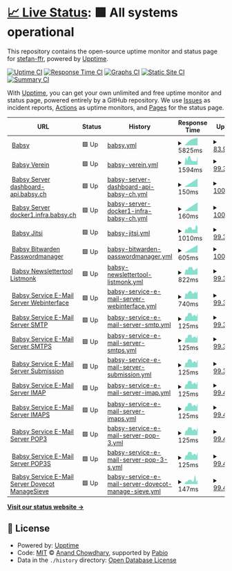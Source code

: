 # [📈 Live Status](https://uptime.babsy.ch): <!--live status--> **🟩 All systems operational**

This repository contains the open-source uptime monitor and status page for [stefan-ffr](https://uptime.babsy.ch), powered by [Upptime](https://github.com/upptime/upptime).

[![Uptime CI](https://github.com/stefan-ffr/uptime/workflows/Uptime%20CI/badge.svg)](https://github.com/stefan-ffr/uptime/actions?query=workflow%3A%22Uptime+CI%22)
[![Response Time CI](https://github.com/stefan-ffr/uptime/workflows/Response%20Time%20CI/badge.svg)](https://github.com/stefan-ffr/uptime/actions?query=workflow%3A%22Response+Time+CI%22)
[![Graphs CI](https://github.com/stefan-ffr/uptime/workflows/Graphs%20CI/badge.svg)](https://github.com/stefan-ffr/uptime/actions?query=workflow%3A%22Graphs+CI%22)
[![Static Site CI](https://github.com/stefan-ffr/uptime/workflows/Static%20Site%20CI/badge.svg)](https://github.com/stefan-ffr/uptime/actions?query=workflow%3A%22Static+Site+CI%22)
[![Summary CI](https://github.com/stefan-ffr/uptime/workflows/Summary%20CI/badge.svg)](https://github.com/stefan-ffr/uptime/actions?query=workflow%3A%22Summary+CI%22)

With [Upptime](https://upptime.js.org), you can get your own unlimited and free uptime monitor and status page, powered entirely by a GitHub repository. We use [Issues](https://github.com/stefan-ffr/uptime/issues) as incident reports, [Actions](https://github.com/stefan-ffr/uptime/actions) as uptime monitors, and [Pages](https://uptime.babsy.ch) for the status page.

<!--start: status pages-->
<!-- This summary is generated by Upptime (https://github.com/upptime/upptime) -->
<!-- Do not edit this manually, your changes will be overwritten -->
<!-- prettier-ignore -->
| URL | Status | History | Response Time | Uptime |
| --- | ------ | ------- | ------------- | ------ |
| <img alt="" src="https://babsy.ch/wp-content/uploads/2021/12/cropped-babsy-logo-1.png" height="13"> [Babsy](https://babsy.ch/) | 🟩 Up | [babsy.yml](https://github.com/BabsyIT/uptime/commits/HEAD/history/babsy.yml) | <details><summary><img alt="Response time graph" src="./graphs/babsy/response-time-week.png" height="20"> 5825ms</summary><br><a href="https://uptime.babsy.ch/history/babsy"><img alt="Response time 5750" src="https://img.shields.io/endpoint?url=https%3A%2F%2Fraw.githubusercontent.com%2FBabsyIT%2Fuptime%2FHEAD%2Fapi%2Fbabsy%2Fresponse-time.json"></a><br><a href="https://uptime.babsy.ch/history/babsy"><img alt="24-hour response time 5825" src="https://img.shields.io/endpoint?url=https%3A%2F%2Fraw.githubusercontent.com%2FBabsyIT%2Fuptime%2FHEAD%2Fapi%2Fbabsy%2Fresponse-time-day.json"></a><br><a href="https://uptime.babsy.ch/history/babsy"><img alt="7-day response time 5825" src="https://img.shields.io/endpoint?url=https%3A%2F%2Fraw.githubusercontent.com%2FBabsyIT%2Fuptime%2FHEAD%2Fapi%2Fbabsy%2Fresponse-time-week.json"></a><br><a href="https://uptime.babsy.ch/history/babsy"><img alt="30-day response time 5825" src="https://img.shields.io/endpoint?url=https%3A%2F%2Fraw.githubusercontent.com%2FBabsyIT%2Fuptime%2FHEAD%2Fapi%2Fbabsy%2Fresponse-time-month.json"></a><br><a href="https://uptime.babsy.ch/history/babsy"><img alt="1-year response time 5750" src="https://img.shields.io/endpoint?url=https%3A%2F%2Fraw.githubusercontent.com%2FBabsyIT%2Fuptime%2FHEAD%2Fapi%2Fbabsy%2Fresponse-time-year.json"></a></details> | <details><summary><a href="https://uptime.babsy.ch/history/babsy">83.91%</a></summary><a href="https://uptime.babsy.ch/history/babsy"><img alt="All-time uptime 0.00%" src="https://img.shields.io/endpoint?url=https%3A%2F%2Fraw.githubusercontent.com%2FBabsyIT%2Fuptime%2FHEAD%2Fapi%2Fbabsy%2Fuptime.json"></a><br><a href="https://uptime.babsy.ch/history/babsy"><img alt="24-hour uptime 83.91%" src="https://img.shields.io/endpoint?url=https%3A%2F%2Fraw.githubusercontent.com%2FBabsyIT%2Fuptime%2FHEAD%2Fapi%2Fbabsy%2Fuptime-day.json"></a><br><a href="https://uptime.babsy.ch/history/babsy"><img alt="7-day uptime 83.91%" src="https://img.shields.io/endpoint?url=https%3A%2F%2Fraw.githubusercontent.com%2FBabsyIT%2Fuptime%2FHEAD%2Fapi%2Fbabsy%2Fuptime-week.json"></a><br><a href="https://uptime.babsy.ch/history/babsy"><img alt="30-day uptime 83.91%" src="https://img.shields.io/endpoint?url=https%3A%2F%2Fraw.githubusercontent.com%2FBabsyIT%2Fuptime%2FHEAD%2Fapi%2Fbabsy%2Fuptime-month.json"></a><br><a href="https://uptime.babsy.ch/history/babsy"><img alt="1-year uptime 0.00%" src="https://img.shields.io/endpoint?url=https%3A%2F%2Fraw.githubusercontent.com%2FBabsyIT%2Fuptime%2FHEAD%2Fapi%2Fbabsy%2Fuptime-year.json"></a></details>
| <img alt="" src="https://icons.duckduckgo.com/ip3/verein.babsy.ch.ico" height="13"> [Babsy Verein](https://verein.babsy.ch) | 🟩 Up | [babsy-verein.yml](https://github.com/BabsyIT/uptime/commits/HEAD/history/babsy-verein.yml) | <details><summary><img alt="Response time graph" src="./graphs/babsy-verein/response-time-week.png" height="20"> 1594ms</summary><br><a href="https://uptime.babsy.ch/history/babsy-verein"><img alt="Response time 1407" src="https://img.shields.io/endpoint?url=https%3A%2F%2Fraw.githubusercontent.com%2FBabsyIT%2Fuptime%2FHEAD%2Fapi%2Fbabsy-verein%2Fresponse-time.json"></a><br><a href="https://uptime.babsy.ch/history/babsy-verein"><img alt="24-hour response time 1323" src="https://img.shields.io/endpoint?url=https%3A%2F%2Fraw.githubusercontent.com%2FBabsyIT%2Fuptime%2FHEAD%2Fapi%2Fbabsy-verein%2Fresponse-time-day.json"></a><br><a href="https://uptime.babsy.ch/history/babsy-verein"><img alt="7-day response time 1594" src="https://img.shields.io/endpoint?url=https%3A%2F%2Fraw.githubusercontent.com%2FBabsyIT%2Fuptime%2FHEAD%2Fapi%2Fbabsy-verein%2Fresponse-time-week.json"></a><br><a href="https://uptime.babsy.ch/history/babsy-verein"><img alt="30-day response time 1643" src="https://img.shields.io/endpoint?url=https%3A%2F%2Fraw.githubusercontent.com%2FBabsyIT%2Fuptime%2FHEAD%2Fapi%2Fbabsy-verein%2Fresponse-time-month.json"></a><br><a href="https://uptime.babsy.ch/history/babsy-verein"><img alt="1-year response time 1407" src="https://img.shields.io/endpoint?url=https%3A%2F%2Fraw.githubusercontent.com%2FBabsyIT%2Fuptime%2FHEAD%2Fapi%2Fbabsy-verein%2Fresponse-time-year.json"></a></details> | <details><summary><a href="https://uptime.babsy.ch/history/babsy-verein">99.34%</a></summary><a href="https://uptime.babsy.ch/history/babsy-verein"><img alt="All-time uptime 99.96%" src="https://img.shields.io/endpoint?url=https%3A%2F%2Fraw.githubusercontent.com%2FBabsyIT%2Fuptime%2FHEAD%2Fapi%2Fbabsy-verein%2Fuptime.json"></a><br><a href="https://uptime.babsy.ch/history/babsy-verein"><img alt="24-hour uptime 95.36%" src="https://img.shields.io/endpoint?url=https%3A%2F%2Fraw.githubusercontent.com%2FBabsyIT%2Fuptime%2FHEAD%2Fapi%2Fbabsy-verein%2Fuptime-day.json"></a><br><a href="https://uptime.babsy.ch/history/babsy-verein"><img alt="7-day uptime 99.34%" src="https://img.shields.io/endpoint?url=https%3A%2F%2Fraw.githubusercontent.com%2FBabsyIT%2Fuptime%2FHEAD%2Fapi%2Fbabsy-verein%2Fuptime-week.json"></a><br><a href="https://uptime.babsy.ch/history/babsy-verein"><img alt="30-day uptime 99.85%" src="https://img.shields.io/endpoint?url=https%3A%2F%2Fraw.githubusercontent.com%2FBabsyIT%2Fuptime%2FHEAD%2Fapi%2Fbabsy-verein%2Fuptime-month.json"></a><br><a href="https://uptime.babsy.ch/history/babsy-verein"><img alt="1-year uptime 99.96%" src="https://img.shields.io/endpoint?url=https%3A%2F%2Fraw.githubusercontent.com%2FBabsyIT%2Fuptime%2FHEAD%2Fapi%2Fbabsy-verein%2Fuptime-year.json"></a></details>
| <img alt="" src="https://icons.duckduckgo.com/ip3/null.ico" height="13"> [Babsy Server dashboard-api.babsy.ch](dashboard-api.babsy.ch) | 🟩 Up | [babsy-server-dashboard-api-babsy-ch.yml](https://github.com/BabsyIT/uptime/commits/HEAD/history/babsy-server-dashboard-api-babsy-ch.yml) | <details><summary><img alt="Response time graph" src="./graphs/babsy-server-dashboard-api-babsy-ch/response-time-week.png" height="20"> 150ms</summary><br><a href="https://uptime.babsy.ch/history/babsy-server-dashboard-api-babsy-ch"><img alt="Response time 150" src="https://img.shields.io/endpoint?url=https%3A%2F%2Fraw.githubusercontent.com%2FBabsyIT%2Fuptime%2FHEAD%2Fapi%2Fbabsy-server-dashboard-api-babsy-ch%2Fresponse-time.json"></a><br><a href="https://uptime.babsy.ch/history/babsy-server-dashboard-api-babsy-ch"><img alt="24-hour response time 150" src="https://img.shields.io/endpoint?url=https%3A%2F%2Fraw.githubusercontent.com%2FBabsyIT%2Fuptime%2FHEAD%2Fapi%2Fbabsy-server-dashboard-api-babsy-ch%2Fresponse-time-day.json"></a><br><a href="https://uptime.babsy.ch/history/babsy-server-dashboard-api-babsy-ch"><img alt="7-day response time 150" src="https://img.shields.io/endpoint?url=https%3A%2F%2Fraw.githubusercontent.com%2FBabsyIT%2Fuptime%2FHEAD%2Fapi%2Fbabsy-server-dashboard-api-babsy-ch%2Fresponse-time-week.json"></a><br><a href="https://uptime.babsy.ch/history/babsy-server-dashboard-api-babsy-ch"><img alt="30-day response time 150" src="https://img.shields.io/endpoint?url=https%3A%2F%2Fraw.githubusercontent.com%2FBabsyIT%2Fuptime%2FHEAD%2Fapi%2Fbabsy-server-dashboard-api-babsy-ch%2Fresponse-time-month.json"></a><br><a href="https://uptime.babsy.ch/history/babsy-server-dashboard-api-babsy-ch"><img alt="1-year response time 150" src="https://img.shields.io/endpoint?url=https%3A%2F%2Fraw.githubusercontent.com%2FBabsyIT%2Fuptime%2FHEAD%2Fapi%2Fbabsy-server-dashboard-api-babsy-ch%2Fresponse-time-year.json"></a></details> | <details><summary><a href="https://uptime.babsy.ch/history/babsy-server-dashboard-api-babsy-ch">100.00%</a></summary><a href="https://uptime.babsy.ch/history/babsy-server-dashboard-api-babsy-ch"><img alt="All-time uptime 100.00%" src="https://img.shields.io/endpoint?url=https%3A%2F%2Fraw.githubusercontent.com%2FBabsyIT%2Fuptime%2FHEAD%2Fapi%2Fbabsy-server-dashboard-api-babsy-ch%2Fuptime.json"></a><br><a href="https://uptime.babsy.ch/history/babsy-server-dashboard-api-babsy-ch"><img alt="24-hour uptime 100.00%" src="https://img.shields.io/endpoint?url=https%3A%2F%2Fraw.githubusercontent.com%2FBabsyIT%2Fuptime%2FHEAD%2Fapi%2Fbabsy-server-dashboard-api-babsy-ch%2Fuptime-day.json"></a><br><a href="https://uptime.babsy.ch/history/babsy-server-dashboard-api-babsy-ch"><img alt="7-day uptime 100.00%" src="https://img.shields.io/endpoint?url=https%3A%2F%2Fraw.githubusercontent.com%2FBabsyIT%2Fuptime%2FHEAD%2Fapi%2Fbabsy-server-dashboard-api-babsy-ch%2Fuptime-week.json"></a><br><a href="https://uptime.babsy.ch/history/babsy-server-dashboard-api-babsy-ch"><img alt="30-day uptime 100.00%" src="https://img.shields.io/endpoint?url=https%3A%2F%2Fraw.githubusercontent.com%2FBabsyIT%2Fuptime%2FHEAD%2Fapi%2Fbabsy-server-dashboard-api-babsy-ch%2Fuptime-month.json"></a><br><a href="https://uptime.babsy.ch/history/babsy-server-dashboard-api-babsy-ch"><img alt="1-year uptime 100.00%" src="https://img.shields.io/endpoint?url=https%3A%2F%2Fraw.githubusercontent.com%2FBabsyIT%2Fuptime%2FHEAD%2Fapi%2Fbabsy-server-dashboard-api-babsy-ch%2Fuptime-year.json"></a></details>
| <img alt="" src="https://icons.duckduckgo.com/ip3/null.ico" height="13"> [Babsy Server docker1.infra.babsy.ch](docker1.infra.babsy.ch) | 🟩 Up | [babsy-server-docker1-infra-babsy-ch.yml](https://github.com/BabsyIT/uptime/commits/HEAD/history/babsy-server-docker1-infra-babsy-ch.yml) | <details><summary><img alt="Response time graph" src="./graphs/babsy-server-docker1-infra-babsy-ch/response-time-week.png" height="20"> 160ms</summary><br><a href="https://uptime.babsy.ch/history/babsy-server-docker1-infra-babsy-ch"><img alt="Response time 160" src="https://img.shields.io/endpoint?url=https%3A%2F%2Fraw.githubusercontent.com%2FBabsyIT%2Fuptime%2FHEAD%2Fapi%2Fbabsy-server-docker1-infra-babsy-ch%2Fresponse-time.json"></a><br><a href="https://uptime.babsy.ch/history/babsy-server-docker1-infra-babsy-ch"><img alt="24-hour response time 160" src="https://img.shields.io/endpoint?url=https%3A%2F%2Fraw.githubusercontent.com%2FBabsyIT%2Fuptime%2FHEAD%2Fapi%2Fbabsy-server-docker1-infra-babsy-ch%2Fresponse-time-day.json"></a><br><a href="https://uptime.babsy.ch/history/babsy-server-docker1-infra-babsy-ch"><img alt="7-day response time 160" src="https://img.shields.io/endpoint?url=https%3A%2F%2Fraw.githubusercontent.com%2FBabsyIT%2Fuptime%2FHEAD%2Fapi%2Fbabsy-server-docker1-infra-babsy-ch%2Fresponse-time-week.json"></a><br><a href="https://uptime.babsy.ch/history/babsy-server-docker1-infra-babsy-ch"><img alt="30-day response time 160" src="https://img.shields.io/endpoint?url=https%3A%2F%2Fraw.githubusercontent.com%2FBabsyIT%2Fuptime%2FHEAD%2Fapi%2Fbabsy-server-docker1-infra-babsy-ch%2Fresponse-time-month.json"></a><br><a href="https://uptime.babsy.ch/history/babsy-server-docker1-infra-babsy-ch"><img alt="1-year response time 160" src="https://img.shields.io/endpoint?url=https%3A%2F%2Fraw.githubusercontent.com%2FBabsyIT%2Fuptime%2FHEAD%2Fapi%2Fbabsy-server-docker1-infra-babsy-ch%2Fresponse-time-year.json"></a></details> | <details><summary><a href="https://uptime.babsy.ch/history/babsy-server-docker1-infra-babsy-ch">100.00%</a></summary><a href="https://uptime.babsy.ch/history/babsy-server-docker1-infra-babsy-ch"><img alt="All-time uptime 100.00%" src="https://img.shields.io/endpoint?url=https%3A%2F%2Fraw.githubusercontent.com%2FBabsyIT%2Fuptime%2FHEAD%2Fapi%2Fbabsy-server-docker1-infra-babsy-ch%2Fuptime.json"></a><br><a href="https://uptime.babsy.ch/history/babsy-server-docker1-infra-babsy-ch"><img alt="24-hour uptime 100.00%" src="https://img.shields.io/endpoint?url=https%3A%2F%2Fraw.githubusercontent.com%2FBabsyIT%2Fuptime%2FHEAD%2Fapi%2Fbabsy-server-docker1-infra-babsy-ch%2Fuptime-day.json"></a><br><a href="https://uptime.babsy.ch/history/babsy-server-docker1-infra-babsy-ch"><img alt="7-day uptime 100.00%" src="https://img.shields.io/endpoint?url=https%3A%2F%2Fraw.githubusercontent.com%2FBabsyIT%2Fuptime%2FHEAD%2Fapi%2Fbabsy-server-docker1-infra-babsy-ch%2Fuptime-week.json"></a><br><a href="https://uptime.babsy.ch/history/babsy-server-docker1-infra-babsy-ch"><img alt="30-day uptime 100.00%" src="https://img.shields.io/endpoint?url=https%3A%2F%2Fraw.githubusercontent.com%2FBabsyIT%2Fuptime%2FHEAD%2Fapi%2Fbabsy-server-docker1-infra-babsy-ch%2Fuptime-month.json"></a><br><a href="https://uptime.babsy.ch/history/babsy-server-docker1-infra-babsy-ch"><img alt="1-year uptime 100.00%" src="https://img.shields.io/endpoint?url=https%3A%2F%2Fraw.githubusercontent.com%2FBabsyIT%2Fuptime%2FHEAD%2Fapi%2Fbabsy-server-docker1-infra-babsy-ch%2Fuptime-year.json"></a></details>
| <img alt="" src="https://icons.duckduckgo.com/ip3/jitsi.babsy.ch.ico" height="13"> [Babsy Jitsi](https://jitsi.babsy.ch) | 🟩 Up | [babsy-jitsi.yml](https://github.com/BabsyIT/uptime/commits/HEAD/history/babsy-jitsi.yml) | <details><summary><img alt="Response time graph" src="./graphs/babsy-jitsi/response-time-week.png" height="20"> 1010ms</summary><br><a href="https://uptime.babsy.ch/history/babsy-jitsi"><img alt="Response time 808" src="https://img.shields.io/endpoint?url=https%3A%2F%2Fraw.githubusercontent.com%2FBabsyIT%2Fuptime%2FHEAD%2Fapi%2Fbabsy-jitsi%2Fresponse-time.json"></a><br><a href="https://uptime.babsy.ch/history/babsy-jitsi"><img alt="24-hour response time 1078" src="https://img.shields.io/endpoint?url=https%3A%2F%2Fraw.githubusercontent.com%2FBabsyIT%2Fuptime%2FHEAD%2Fapi%2Fbabsy-jitsi%2Fresponse-time-day.json"></a><br><a href="https://uptime.babsy.ch/history/babsy-jitsi"><img alt="7-day response time 1010" src="https://img.shields.io/endpoint?url=https%3A%2F%2Fraw.githubusercontent.com%2FBabsyIT%2Fuptime%2FHEAD%2Fapi%2Fbabsy-jitsi%2Fresponse-time-week.json"></a><br><a href="https://uptime.babsy.ch/history/babsy-jitsi"><img alt="30-day response time 903" src="https://img.shields.io/endpoint?url=https%3A%2F%2Fraw.githubusercontent.com%2FBabsyIT%2Fuptime%2FHEAD%2Fapi%2Fbabsy-jitsi%2Fresponse-time-month.json"></a><br><a href="https://uptime.babsy.ch/history/babsy-jitsi"><img alt="1-year response time 808" src="https://img.shields.io/endpoint?url=https%3A%2F%2Fraw.githubusercontent.com%2FBabsyIT%2Fuptime%2FHEAD%2Fapi%2Fbabsy-jitsi%2Fresponse-time-year.json"></a></details> | <details><summary><a href="https://uptime.babsy.ch/history/babsy-jitsi">99.34%</a></summary><a href="https://uptime.babsy.ch/history/babsy-jitsi"><img alt="All-time uptime 99.98%" src="https://img.shields.io/endpoint?url=https%3A%2F%2Fraw.githubusercontent.com%2FBabsyIT%2Fuptime%2FHEAD%2Fapi%2Fbabsy-jitsi%2Fuptime.json"></a><br><a href="https://uptime.babsy.ch/history/babsy-jitsi"><img alt="24-hour uptime 95.39%" src="https://img.shields.io/endpoint?url=https%3A%2F%2Fraw.githubusercontent.com%2FBabsyIT%2Fuptime%2FHEAD%2Fapi%2Fbabsy-jitsi%2Fuptime-day.json"></a><br><a href="https://uptime.babsy.ch/history/babsy-jitsi"><img alt="7-day uptime 99.34%" src="https://img.shields.io/endpoint?url=https%3A%2F%2Fraw.githubusercontent.com%2FBabsyIT%2Fuptime%2FHEAD%2Fapi%2Fbabsy-jitsi%2Fuptime-week.json"></a><br><a href="https://uptime.babsy.ch/history/babsy-jitsi"><img alt="30-day uptime 99.85%" src="https://img.shields.io/endpoint?url=https%3A%2F%2Fraw.githubusercontent.com%2FBabsyIT%2Fuptime%2FHEAD%2Fapi%2Fbabsy-jitsi%2Fuptime-month.json"></a><br><a href="https://uptime.babsy.ch/history/babsy-jitsi"><img alt="1-year uptime 99.98%" src="https://img.shields.io/endpoint?url=https%3A%2F%2Fraw.githubusercontent.com%2FBabsyIT%2Fuptime%2FHEAD%2Fapi%2Fbabsy-jitsi%2Fuptime-year.json"></a></details>
| <img alt="" src="https://icons.duckduckgo.com/ip3/bitwarden.babsy.ch.ico" height="13"> [Babsy Bitwarden Passwordmanager](https://bitwarden.babsy.ch) | 🟩 Up | [babsy-bitwarden-passwordmanager.yml](https://github.com/BabsyIT/uptime/commits/HEAD/history/babsy-bitwarden-passwordmanager.yml) | <details><summary><img alt="Response time graph" src="./graphs/babsy-bitwarden-passwordmanager/response-time-week.png" height="20"> 605ms</summary><br><a href="https://uptime.babsy.ch/history/babsy-bitwarden-passwordmanager"><img alt="Response time 605" src="https://img.shields.io/endpoint?url=https%3A%2F%2Fraw.githubusercontent.com%2FBabsyIT%2Fuptime%2FHEAD%2Fapi%2Fbabsy-bitwarden-passwordmanager%2Fresponse-time.json"></a><br><a href="https://uptime.babsy.ch/history/babsy-bitwarden-passwordmanager"><img alt="24-hour response time 605" src="https://img.shields.io/endpoint?url=https%3A%2F%2Fraw.githubusercontent.com%2FBabsyIT%2Fuptime%2FHEAD%2Fapi%2Fbabsy-bitwarden-passwordmanager%2Fresponse-time-day.json"></a><br><a href="https://uptime.babsy.ch/history/babsy-bitwarden-passwordmanager"><img alt="7-day response time 605" src="https://img.shields.io/endpoint?url=https%3A%2F%2Fraw.githubusercontent.com%2FBabsyIT%2Fuptime%2FHEAD%2Fapi%2Fbabsy-bitwarden-passwordmanager%2Fresponse-time-week.json"></a><br><a href="https://uptime.babsy.ch/history/babsy-bitwarden-passwordmanager"><img alt="30-day response time 605" src="https://img.shields.io/endpoint?url=https%3A%2F%2Fraw.githubusercontent.com%2FBabsyIT%2Fuptime%2FHEAD%2Fapi%2Fbabsy-bitwarden-passwordmanager%2Fresponse-time-month.json"></a><br><a href="https://uptime.babsy.ch/history/babsy-bitwarden-passwordmanager"><img alt="1-year response time 605" src="https://img.shields.io/endpoint?url=https%3A%2F%2Fraw.githubusercontent.com%2FBabsyIT%2Fuptime%2FHEAD%2Fapi%2Fbabsy-bitwarden-passwordmanager%2Fresponse-time-year.json"></a></details> | <details><summary><a href="https://uptime.babsy.ch/history/babsy-bitwarden-passwordmanager">100.00%</a></summary><a href="https://uptime.babsy.ch/history/babsy-bitwarden-passwordmanager"><img alt="All-time uptime 100.00%" src="https://img.shields.io/endpoint?url=https%3A%2F%2Fraw.githubusercontent.com%2FBabsyIT%2Fuptime%2FHEAD%2Fapi%2Fbabsy-bitwarden-passwordmanager%2Fuptime.json"></a><br><a href="https://uptime.babsy.ch/history/babsy-bitwarden-passwordmanager"><img alt="24-hour uptime 100.00%" src="https://img.shields.io/endpoint?url=https%3A%2F%2Fraw.githubusercontent.com%2FBabsyIT%2Fuptime%2FHEAD%2Fapi%2Fbabsy-bitwarden-passwordmanager%2Fuptime-day.json"></a><br><a href="https://uptime.babsy.ch/history/babsy-bitwarden-passwordmanager"><img alt="7-day uptime 100.00%" src="https://img.shields.io/endpoint?url=https%3A%2F%2Fraw.githubusercontent.com%2FBabsyIT%2Fuptime%2FHEAD%2Fapi%2Fbabsy-bitwarden-passwordmanager%2Fuptime-week.json"></a><br><a href="https://uptime.babsy.ch/history/babsy-bitwarden-passwordmanager"><img alt="30-day uptime 100.00%" src="https://img.shields.io/endpoint?url=https%3A%2F%2Fraw.githubusercontent.com%2FBabsyIT%2Fuptime%2FHEAD%2Fapi%2Fbabsy-bitwarden-passwordmanager%2Fuptime-month.json"></a><br><a href="https://uptime.babsy.ch/history/babsy-bitwarden-passwordmanager"><img alt="1-year uptime 100.00%" src="https://img.shields.io/endpoint?url=https%3A%2F%2Fraw.githubusercontent.com%2FBabsyIT%2Fuptime%2FHEAD%2Fapi%2Fbabsy-bitwarden-passwordmanager%2Fuptime-year.json"></a></details>
| <img alt="" src="https://icons.duckduckgo.com/ip3/newsletter.babsy.ch.ico" height="13"> [Babsy Newslettertool Listmonk](http://newsletter.babsy.ch) | 🟩 Up | [babsy-newslettertool-listmonk.yml](https://github.com/BabsyIT/uptime/commits/HEAD/history/babsy-newslettertool-listmonk.yml) | <details><summary><img alt="Response time graph" src="./graphs/babsy-newslettertool-listmonk/response-time-week.png" height="20"> 822ms</summary><br><a href="https://uptime.babsy.ch/history/babsy-newslettertool-listmonk"><img alt="Response time 672" src="https://img.shields.io/endpoint?url=https%3A%2F%2Fraw.githubusercontent.com%2FBabsyIT%2Fuptime%2FHEAD%2Fapi%2Fbabsy-newslettertool-listmonk%2Fresponse-time.json"></a><br><a href="https://uptime.babsy.ch/history/babsy-newslettertool-listmonk"><img alt="24-hour response time 785" src="https://img.shields.io/endpoint?url=https%3A%2F%2Fraw.githubusercontent.com%2FBabsyIT%2Fuptime%2FHEAD%2Fapi%2Fbabsy-newslettertool-listmonk%2Fresponse-time-day.json"></a><br><a href="https://uptime.babsy.ch/history/babsy-newslettertool-listmonk"><img alt="7-day response time 822" src="https://img.shields.io/endpoint?url=https%3A%2F%2Fraw.githubusercontent.com%2FBabsyIT%2Fuptime%2FHEAD%2Fapi%2Fbabsy-newslettertool-listmonk%2Fresponse-time-week.json"></a><br><a href="https://uptime.babsy.ch/history/babsy-newslettertool-listmonk"><img alt="30-day response time 803" src="https://img.shields.io/endpoint?url=https%3A%2F%2Fraw.githubusercontent.com%2FBabsyIT%2Fuptime%2FHEAD%2Fapi%2Fbabsy-newslettertool-listmonk%2Fresponse-time-month.json"></a><br><a href="https://uptime.babsy.ch/history/babsy-newslettertool-listmonk"><img alt="1-year response time 672" src="https://img.shields.io/endpoint?url=https%3A%2F%2Fraw.githubusercontent.com%2FBabsyIT%2Fuptime%2FHEAD%2Fapi%2Fbabsy-newslettertool-listmonk%2Fresponse-time-year.json"></a></details> | <details><summary><a href="https://uptime.babsy.ch/history/babsy-newslettertool-listmonk">99.35%</a></summary><a href="https://uptime.babsy.ch/history/babsy-newslettertool-listmonk"><img alt="All-time uptime 52.67%" src="https://img.shields.io/endpoint?url=https%3A%2F%2Fraw.githubusercontent.com%2FBabsyIT%2Fuptime%2FHEAD%2Fapi%2Fbabsy-newslettertool-listmonk%2Fuptime.json"></a><br><a href="https://uptime.babsy.ch/history/babsy-newslettertool-listmonk"><img alt="24-hour uptime 95.43%" src="https://img.shields.io/endpoint?url=https%3A%2F%2Fraw.githubusercontent.com%2FBabsyIT%2Fuptime%2FHEAD%2Fapi%2Fbabsy-newslettertool-listmonk%2Fuptime-day.json"></a><br><a href="https://uptime.babsy.ch/history/babsy-newslettertool-listmonk"><img alt="7-day uptime 99.35%" src="https://img.shields.io/endpoint?url=https%3A%2F%2Fraw.githubusercontent.com%2FBabsyIT%2Fuptime%2FHEAD%2Fapi%2Fbabsy-newslettertool-listmonk%2Fuptime-week.json"></a><br><a href="https://uptime.babsy.ch/history/babsy-newslettertool-listmonk"><img alt="30-day uptime 99.85%" src="https://img.shields.io/endpoint?url=https%3A%2F%2Fraw.githubusercontent.com%2FBabsyIT%2Fuptime%2FHEAD%2Fapi%2Fbabsy-newslettertool-listmonk%2Fuptime-month.json"></a><br><a href="https://uptime.babsy.ch/history/babsy-newslettertool-listmonk"><img alt="1-year uptime 52.67%" src="https://img.shields.io/endpoint?url=https%3A%2F%2Fraw.githubusercontent.com%2FBabsyIT%2Fuptime%2FHEAD%2Fapi%2Fbabsy-newslettertool-listmonk%2Fuptime-year.json"></a></details>
| <img alt="" src="https://icons.duckduckgo.com/ip3/mail.service.babsy.ch.ico" height="13"> [Babsy Service E-Mail Server Webinterface](https://mail.service.babsy.ch) | 🟩 Up | [babsy-service-e-mail-server-webinterface.yml](https://github.com/BabsyIT/uptime/commits/HEAD/history/babsy-service-e-mail-server-webinterface.yml) | <details><summary><img alt="Response time graph" src="./graphs/babsy-service-e-mail-server-webinterface/response-time-week.png" height="20"> 740ms</summary><br><a href="https://uptime.babsy.ch/history/babsy-service-e-mail-server-webinterface"><img alt="Response time 677" src="https://img.shields.io/endpoint?url=https%3A%2F%2Fraw.githubusercontent.com%2FBabsyIT%2Fuptime%2FHEAD%2Fapi%2Fbabsy-service-e-mail-server-webinterface%2Fresponse-time.json"></a><br><a href="https://uptime.babsy.ch/history/babsy-service-e-mail-server-webinterface"><img alt="24-hour response time 750" src="https://img.shields.io/endpoint?url=https%3A%2F%2Fraw.githubusercontent.com%2FBabsyIT%2Fuptime%2FHEAD%2Fapi%2Fbabsy-service-e-mail-server-webinterface%2Fresponse-time-day.json"></a><br><a href="https://uptime.babsy.ch/history/babsy-service-e-mail-server-webinterface"><img alt="7-day response time 740" src="https://img.shields.io/endpoint?url=https%3A%2F%2Fraw.githubusercontent.com%2FBabsyIT%2Fuptime%2FHEAD%2Fapi%2Fbabsy-service-e-mail-server-webinterface%2Fresponse-time-week.json"></a><br><a href="https://uptime.babsy.ch/history/babsy-service-e-mail-server-webinterface"><img alt="30-day response time 724" src="https://img.shields.io/endpoint?url=https%3A%2F%2Fraw.githubusercontent.com%2FBabsyIT%2Fuptime%2FHEAD%2Fapi%2Fbabsy-service-e-mail-server-webinterface%2Fresponse-time-month.json"></a><br><a href="https://uptime.babsy.ch/history/babsy-service-e-mail-server-webinterface"><img alt="1-year response time 677" src="https://img.shields.io/endpoint?url=https%3A%2F%2Fraw.githubusercontent.com%2FBabsyIT%2Fuptime%2FHEAD%2Fapi%2Fbabsy-service-e-mail-server-webinterface%2Fresponse-time-year.json"></a></details> | <details><summary><a href="https://uptime.babsy.ch/history/babsy-service-e-mail-server-webinterface">99.35%</a></summary><a href="https://uptime.babsy.ch/history/babsy-service-e-mail-server-webinterface"><img alt="All-time uptime 99.98%" src="https://img.shields.io/endpoint?url=https%3A%2F%2Fraw.githubusercontent.com%2FBabsyIT%2Fuptime%2FHEAD%2Fapi%2Fbabsy-service-e-mail-server-webinterface%2Fuptime.json"></a><br><a href="https://uptime.babsy.ch/history/babsy-service-e-mail-server-webinterface"><img alt="24-hour uptime 95.45%" src="https://img.shields.io/endpoint?url=https%3A%2F%2Fraw.githubusercontent.com%2FBabsyIT%2Fuptime%2FHEAD%2Fapi%2Fbabsy-service-e-mail-server-webinterface%2Fuptime-day.json"></a><br><a href="https://uptime.babsy.ch/history/babsy-service-e-mail-server-webinterface"><img alt="7-day uptime 99.35%" src="https://img.shields.io/endpoint?url=https%3A%2F%2Fraw.githubusercontent.com%2FBabsyIT%2Fuptime%2FHEAD%2Fapi%2Fbabsy-service-e-mail-server-webinterface%2Fuptime-week.json"></a><br><a href="https://uptime.babsy.ch/history/babsy-service-e-mail-server-webinterface"><img alt="30-day uptime 99.85%" src="https://img.shields.io/endpoint?url=https%3A%2F%2Fraw.githubusercontent.com%2FBabsyIT%2Fuptime%2FHEAD%2Fapi%2Fbabsy-service-e-mail-server-webinterface%2Fuptime-month.json"></a><br><a href="https://uptime.babsy.ch/history/babsy-service-e-mail-server-webinterface"><img alt="1-year uptime 99.98%" src="https://img.shields.io/endpoint?url=https%3A%2F%2Fraw.githubusercontent.com%2FBabsyIT%2Fuptime%2FHEAD%2Fapi%2Fbabsy-service-e-mail-server-webinterface%2Fuptime-year.json"></a></details>
| <img alt="" src="https://icons.duckduckgo.com/ip3/null.ico" height="13"> [Babsy Service E-Mail Server SMTP](mail.service.babsy.ch) | 🟩 Up | [babsy-service-e-mail-server-smtp.yml](https://github.com/BabsyIT/uptime/commits/HEAD/history/babsy-service-e-mail-server-smtp.yml) | <details><summary><img alt="Response time graph" src="./graphs/babsy-service-e-mail-server-smtp/response-time-week.png" height="20"> 125ms</summary><br><a href="https://uptime.babsy.ch/history/babsy-service-e-mail-server-smtp"><img alt="Response time 124" src="https://img.shields.io/endpoint?url=https%3A%2F%2Fraw.githubusercontent.com%2FBabsyIT%2Fuptime%2FHEAD%2Fapi%2Fbabsy-service-e-mail-server-smtp%2Fresponse-time.json"></a><br><a href="https://uptime.babsy.ch/history/babsy-service-e-mail-server-smtp"><img alt="24-hour response time 121" src="https://img.shields.io/endpoint?url=https%3A%2F%2Fraw.githubusercontent.com%2FBabsyIT%2Fuptime%2FHEAD%2Fapi%2Fbabsy-service-e-mail-server-smtp%2Fresponse-time-day.json"></a><br><a href="https://uptime.babsy.ch/history/babsy-service-e-mail-server-smtp"><img alt="7-day response time 125" src="https://img.shields.io/endpoint?url=https%3A%2F%2Fraw.githubusercontent.com%2FBabsyIT%2Fuptime%2FHEAD%2Fapi%2Fbabsy-service-e-mail-server-smtp%2Fresponse-time-week.json"></a><br><a href="https://uptime.babsy.ch/history/babsy-service-e-mail-server-smtp"><img alt="30-day response time 118" src="https://img.shields.io/endpoint?url=https%3A%2F%2Fraw.githubusercontent.com%2FBabsyIT%2Fuptime%2FHEAD%2Fapi%2Fbabsy-service-e-mail-server-smtp%2Fresponse-time-month.json"></a><br><a href="https://uptime.babsy.ch/history/babsy-service-e-mail-server-smtp"><img alt="1-year response time 124" src="https://img.shields.io/endpoint?url=https%3A%2F%2Fraw.githubusercontent.com%2FBabsyIT%2Fuptime%2FHEAD%2Fapi%2Fbabsy-service-e-mail-server-smtp%2Fresponse-time-year.json"></a></details> | <details><summary><a href="https://uptime.babsy.ch/history/babsy-service-e-mail-server-smtp">99.36%</a></summary><a href="https://uptime.babsy.ch/history/babsy-service-e-mail-server-smtp"><img alt="All-time uptime 99.98%" src="https://img.shields.io/endpoint?url=https%3A%2F%2Fraw.githubusercontent.com%2FBabsyIT%2Fuptime%2FHEAD%2Fapi%2Fbabsy-service-e-mail-server-smtp%2Fuptime.json"></a><br><a href="https://uptime.babsy.ch/history/babsy-service-e-mail-server-smtp"><img alt="24-hour uptime 95.54%" src="https://img.shields.io/endpoint?url=https%3A%2F%2Fraw.githubusercontent.com%2FBabsyIT%2Fuptime%2FHEAD%2Fapi%2Fbabsy-service-e-mail-server-smtp%2Fuptime-day.json"></a><br><a href="https://uptime.babsy.ch/history/babsy-service-e-mail-server-smtp"><img alt="7-day uptime 99.36%" src="https://img.shields.io/endpoint?url=https%3A%2F%2Fraw.githubusercontent.com%2FBabsyIT%2Fuptime%2FHEAD%2Fapi%2Fbabsy-service-e-mail-server-smtp%2Fuptime-week.json"></a><br><a href="https://uptime.babsy.ch/history/babsy-service-e-mail-server-smtp"><img alt="30-day uptime 99.85%" src="https://img.shields.io/endpoint?url=https%3A%2F%2Fraw.githubusercontent.com%2FBabsyIT%2Fuptime%2FHEAD%2Fapi%2Fbabsy-service-e-mail-server-smtp%2Fuptime-month.json"></a><br><a href="https://uptime.babsy.ch/history/babsy-service-e-mail-server-smtp"><img alt="1-year uptime 99.98%" src="https://img.shields.io/endpoint?url=https%3A%2F%2Fraw.githubusercontent.com%2FBabsyIT%2Fuptime%2FHEAD%2Fapi%2Fbabsy-service-e-mail-server-smtp%2Fuptime-year.json"></a></details>
| <img alt="" src="https://icons.duckduckgo.com/ip3/null.ico" height="13"> [Babsy Service E-Mail Server SMTPS](mail.service.babsy.ch) | 🟩 Up | [babsy-service-e-mail-server-smtps.yml](https://github.com/BabsyIT/uptime/commits/HEAD/history/babsy-service-e-mail-server-smtps.yml) | <details><summary><img alt="Response time graph" src="./graphs/babsy-service-e-mail-server-smtps/response-time-week.png" height="20"> 125ms</summary><br><a href="https://uptime.babsy.ch/history/babsy-service-e-mail-server-smtps"><img alt="Response time 121" src="https://img.shields.io/endpoint?url=https%3A%2F%2Fraw.githubusercontent.com%2FBabsyIT%2Fuptime%2FHEAD%2Fapi%2Fbabsy-service-e-mail-server-smtps%2Fresponse-time.json"></a><br><a href="https://uptime.babsy.ch/history/babsy-service-e-mail-server-smtps"><img alt="24-hour response time 121" src="https://img.shields.io/endpoint?url=https%3A%2F%2Fraw.githubusercontent.com%2FBabsyIT%2Fuptime%2FHEAD%2Fapi%2Fbabsy-service-e-mail-server-smtps%2Fresponse-time-day.json"></a><br><a href="https://uptime.babsy.ch/history/babsy-service-e-mail-server-smtps"><img alt="7-day response time 125" src="https://img.shields.io/endpoint?url=https%3A%2F%2Fraw.githubusercontent.com%2FBabsyIT%2Fuptime%2FHEAD%2Fapi%2Fbabsy-service-e-mail-server-smtps%2Fresponse-time-week.json"></a><br><a href="https://uptime.babsy.ch/history/babsy-service-e-mail-server-smtps"><img alt="30-day response time 118" src="https://img.shields.io/endpoint?url=https%3A%2F%2Fraw.githubusercontent.com%2FBabsyIT%2Fuptime%2FHEAD%2Fapi%2Fbabsy-service-e-mail-server-smtps%2Fresponse-time-month.json"></a><br><a href="https://uptime.babsy.ch/history/babsy-service-e-mail-server-smtps"><img alt="1-year response time 121" src="https://img.shields.io/endpoint?url=https%3A%2F%2Fraw.githubusercontent.com%2FBabsyIT%2Fuptime%2FHEAD%2Fapi%2Fbabsy-service-e-mail-server-smtps%2Fresponse-time-year.json"></a></details> | <details><summary><a href="https://uptime.babsy.ch/history/babsy-service-e-mail-server-smtps">99.38%</a></summary><a href="https://uptime.babsy.ch/history/babsy-service-e-mail-server-smtps"><img alt="All-time uptime 99.98%" src="https://img.shields.io/endpoint?url=https%3A%2F%2Fraw.githubusercontent.com%2FBabsyIT%2Fuptime%2FHEAD%2Fapi%2Fbabsy-service-e-mail-server-smtps%2Fuptime.json"></a><br><a href="https://uptime.babsy.ch/history/babsy-service-e-mail-server-smtps"><img alt="24-hour uptime 95.63%" src="https://img.shields.io/endpoint?url=https%3A%2F%2Fraw.githubusercontent.com%2FBabsyIT%2Fuptime%2FHEAD%2Fapi%2Fbabsy-service-e-mail-server-smtps%2Fuptime-day.json"></a><br><a href="https://uptime.babsy.ch/history/babsy-service-e-mail-server-smtps"><img alt="7-day uptime 99.38%" src="https://img.shields.io/endpoint?url=https%3A%2F%2Fraw.githubusercontent.com%2FBabsyIT%2Fuptime%2FHEAD%2Fapi%2Fbabsy-service-e-mail-server-smtps%2Fuptime-week.json"></a><br><a href="https://uptime.babsy.ch/history/babsy-service-e-mail-server-smtps"><img alt="30-day uptime 99.86%" src="https://img.shields.io/endpoint?url=https%3A%2F%2Fraw.githubusercontent.com%2FBabsyIT%2Fuptime%2FHEAD%2Fapi%2Fbabsy-service-e-mail-server-smtps%2Fuptime-month.json"></a><br><a href="https://uptime.babsy.ch/history/babsy-service-e-mail-server-smtps"><img alt="1-year uptime 99.98%" src="https://img.shields.io/endpoint?url=https%3A%2F%2Fraw.githubusercontent.com%2FBabsyIT%2Fuptime%2FHEAD%2Fapi%2Fbabsy-service-e-mail-server-smtps%2Fuptime-year.json"></a></details>
| <img alt="" src="https://icons.duckduckgo.com/ip3/null.ico" height="13"> [Babsy Service E-Mail Server Submission](mail.service.babsy.ch) | 🟩 Up | [babsy-service-e-mail-server-submission.yml](https://github.com/BabsyIT/uptime/commits/HEAD/history/babsy-service-e-mail-server-submission.yml) | <details><summary><img alt="Response time graph" src="./graphs/babsy-service-e-mail-server-submission/response-time-week.png" height="20"> 125ms</summary><br><a href="https://uptime.babsy.ch/history/babsy-service-e-mail-server-submission"><img alt="Response time 121" src="https://img.shields.io/endpoint?url=https%3A%2F%2Fraw.githubusercontent.com%2FBabsyIT%2Fuptime%2FHEAD%2Fapi%2Fbabsy-service-e-mail-server-submission%2Fresponse-time.json"></a><br><a href="https://uptime.babsy.ch/history/babsy-service-e-mail-server-submission"><img alt="24-hour response time 120" src="https://img.shields.io/endpoint?url=https%3A%2F%2Fraw.githubusercontent.com%2FBabsyIT%2Fuptime%2FHEAD%2Fapi%2Fbabsy-service-e-mail-server-submission%2Fresponse-time-day.json"></a><br><a href="https://uptime.babsy.ch/history/babsy-service-e-mail-server-submission"><img alt="7-day response time 125" src="https://img.shields.io/endpoint?url=https%3A%2F%2Fraw.githubusercontent.com%2FBabsyIT%2Fuptime%2FHEAD%2Fapi%2Fbabsy-service-e-mail-server-submission%2Fresponse-time-week.json"></a><br><a href="https://uptime.babsy.ch/history/babsy-service-e-mail-server-submission"><img alt="30-day response time 118" src="https://img.shields.io/endpoint?url=https%3A%2F%2Fraw.githubusercontent.com%2FBabsyIT%2Fuptime%2FHEAD%2Fapi%2Fbabsy-service-e-mail-server-submission%2Fresponse-time-month.json"></a><br><a href="https://uptime.babsy.ch/history/babsy-service-e-mail-server-submission"><img alt="1-year response time 121" src="https://img.shields.io/endpoint?url=https%3A%2F%2Fraw.githubusercontent.com%2FBabsyIT%2Fuptime%2FHEAD%2Fapi%2Fbabsy-service-e-mail-server-submission%2Fresponse-time-year.json"></a></details> | <details><summary><a href="https://uptime.babsy.ch/history/babsy-service-e-mail-server-submission">99.39%</a></summary><a href="https://uptime.babsy.ch/history/babsy-service-e-mail-server-submission"><img alt="All-time uptime 99.98%" src="https://img.shields.io/endpoint?url=https%3A%2F%2Fraw.githubusercontent.com%2FBabsyIT%2Fuptime%2FHEAD%2Fapi%2Fbabsy-service-e-mail-server-submission%2Fuptime.json"></a><br><a href="https://uptime.babsy.ch/history/babsy-service-e-mail-server-submission"><img alt="24-hour uptime 95.72%" src="https://img.shields.io/endpoint?url=https%3A%2F%2Fraw.githubusercontent.com%2FBabsyIT%2Fuptime%2FHEAD%2Fapi%2Fbabsy-service-e-mail-server-submission%2Fuptime-day.json"></a><br><a href="https://uptime.babsy.ch/history/babsy-service-e-mail-server-submission"><img alt="7-day uptime 99.39%" src="https://img.shields.io/endpoint?url=https%3A%2F%2Fraw.githubusercontent.com%2FBabsyIT%2Fuptime%2FHEAD%2Fapi%2Fbabsy-service-e-mail-server-submission%2Fuptime-week.json"></a><br><a href="https://uptime.babsy.ch/history/babsy-service-e-mail-server-submission"><img alt="30-day uptime 99.86%" src="https://img.shields.io/endpoint?url=https%3A%2F%2Fraw.githubusercontent.com%2FBabsyIT%2Fuptime%2FHEAD%2Fapi%2Fbabsy-service-e-mail-server-submission%2Fuptime-month.json"></a><br><a href="https://uptime.babsy.ch/history/babsy-service-e-mail-server-submission"><img alt="1-year uptime 99.98%" src="https://img.shields.io/endpoint?url=https%3A%2F%2Fraw.githubusercontent.com%2FBabsyIT%2Fuptime%2FHEAD%2Fapi%2Fbabsy-service-e-mail-server-submission%2Fuptime-year.json"></a></details>
| <img alt="" src="https://icons.duckduckgo.com/ip3/null.ico" height="13"> [Babsy Service E-Mail Server IMAP](mail.service.babsy.ch) | 🟩 Up | [babsy-service-e-mail-server-imap.yml](https://github.com/BabsyIT/uptime/commits/HEAD/history/babsy-service-e-mail-server-imap.yml) | <details><summary><img alt="Response time graph" src="./graphs/babsy-service-e-mail-server-imap/response-time-week.png" height="20"> 125ms</summary><br><a href="https://uptime.babsy.ch/history/babsy-service-e-mail-server-imap"><img alt="Response time 121" src="https://img.shields.io/endpoint?url=https%3A%2F%2Fraw.githubusercontent.com%2FBabsyIT%2Fuptime%2FHEAD%2Fapi%2Fbabsy-service-e-mail-server-imap%2Fresponse-time.json"></a><br><a href="https://uptime.babsy.ch/history/babsy-service-e-mail-server-imap"><img alt="24-hour response time 121" src="https://img.shields.io/endpoint?url=https%3A%2F%2Fraw.githubusercontent.com%2FBabsyIT%2Fuptime%2FHEAD%2Fapi%2Fbabsy-service-e-mail-server-imap%2Fresponse-time-day.json"></a><br><a href="https://uptime.babsy.ch/history/babsy-service-e-mail-server-imap"><img alt="7-day response time 125" src="https://img.shields.io/endpoint?url=https%3A%2F%2Fraw.githubusercontent.com%2FBabsyIT%2Fuptime%2FHEAD%2Fapi%2Fbabsy-service-e-mail-server-imap%2Fresponse-time-week.json"></a><br><a href="https://uptime.babsy.ch/history/babsy-service-e-mail-server-imap"><img alt="30-day response time 118" src="https://img.shields.io/endpoint?url=https%3A%2F%2Fraw.githubusercontent.com%2FBabsyIT%2Fuptime%2FHEAD%2Fapi%2Fbabsy-service-e-mail-server-imap%2Fresponse-time-month.json"></a><br><a href="https://uptime.babsy.ch/history/babsy-service-e-mail-server-imap"><img alt="1-year response time 121" src="https://img.shields.io/endpoint?url=https%3A%2F%2Fraw.githubusercontent.com%2FBabsyIT%2Fuptime%2FHEAD%2Fapi%2Fbabsy-service-e-mail-server-imap%2Fresponse-time-year.json"></a></details> | <details><summary><a href="https://uptime.babsy.ch/history/babsy-service-e-mail-server-imap">99.40%</a></summary><a href="https://uptime.babsy.ch/history/babsy-service-e-mail-server-imap"><img alt="All-time uptime 99.98%" src="https://img.shields.io/endpoint?url=https%3A%2F%2Fraw.githubusercontent.com%2FBabsyIT%2Fuptime%2FHEAD%2Fapi%2Fbabsy-service-e-mail-server-imap%2Fuptime.json"></a><br><a href="https://uptime.babsy.ch/history/babsy-service-e-mail-server-imap"><img alt="24-hour uptime 95.81%" src="https://img.shields.io/endpoint?url=https%3A%2F%2Fraw.githubusercontent.com%2FBabsyIT%2Fuptime%2FHEAD%2Fapi%2Fbabsy-service-e-mail-server-imap%2Fuptime-day.json"></a><br><a href="https://uptime.babsy.ch/history/babsy-service-e-mail-server-imap"><img alt="7-day uptime 99.40%" src="https://img.shields.io/endpoint?url=https%3A%2F%2Fraw.githubusercontent.com%2FBabsyIT%2Fuptime%2FHEAD%2Fapi%2Fbabsy-service-e-mail-server-imap%2Fuptime-week.json"></a><br><a href="https://uptime.babsy.ch/history/babsy-service-e-mail-server-imap"><img alt="30-day uptime 99.86%" src="https://img.shields.io/endpoint?url=https%3A%2F%2Fraw.githubusercontent.com%2FBabsyIT%2Fuptime%2FHEAD%2Fapi%2Fbabsy-service-e-mail-server-imap%2Fuptime-month.json"></a><br><a href="https://uptime.babsy.ch/history/babsy-service-e-mail-server-imap"><img alt="1-year uptime 99.98%" src="https://img.shields.io/endpoint?url=https%3A%2F%2Fraw.githubusercontent.com%2FBabsyIT%2Fuptime%2FHEAD%2Fapi%2Fbabsy-service-e-mail-server-imap%2Fuptime-year.json"></a></details>
| <img alt="" src="https://icons.duckduckgo.com/ip3/null.ico" height="13"> [Babsy Service E-Mail Server IMAPS](mail.service.babsy.ch) | 🟩 Up | [babsy-service-e-mail-server-imaps.yml](https://github.com/BabsyIT/uptime/commits/HEAD/history/babsy-service-e-mail-server-imaps.yml) | <details><summary><img alt="Response time graph" src="./graphs/babsy-service-e-mail-server-imaps/response-time-week.png" height="20"> 125ms</summary><br><a href="https://uptime.babsy.ch/history/babsy-service-e-mail-server-imaps"><img alt="Response time 121" src="https://img.shields.io/endpoint?url=https%3A%2F%2Fraw.githubusercontent.com%2FBabsyIT%2Fuptime%2FHEAD%2Fapi%2Fbabsy-service-e-mail-server-imaps%2Fresponse-time.json"></a><br><a href="https://uptime.babsy.ch/history/babsy-service-e-mail-server-imaps"><img alt="24-hour response time 121" src="https://img.shields.io/endpoint?url=https%3A%2F%2Fraw.githubusercontent.com%2FBabsyIT%2Fuptime%2FHEAD%2Fapi%2Fbabsy-service-e-mail-server-imaps%2Fresponse-time-day.json"></a><br><a href="https://uptime.babsy.ch/history/babsy-service-e-mail-server-imaps"><img alt="7-day response time 125" src="https://img.shields.io/endpoint?url=https%3A%2F%2Fraw.githubusercontent.com%2FBabsyIT%2Fuptime%2FHEAD%2Fapi%2Fbabsy-service-e-mail-server-imaps%2Fresponse-time-week.json"></a><br><a href="https://uptime.babsy.ch/history/babsy-service-e-mail-server-imaps"><img alt="30-day response time 118" src="https://img.shields.io/endpoint?url=https%3A%2F%2Fraw.githubusercontent.com%2FBabsyIT%2Fuptime%2FHEAD%2Fapi%2Fbabsy-service-e-mail-server-imaps%2Fresponse-time-month.json"></a><br><a href="https://uptime.babsy.ch/history/babsy-service-e-mail-server-imaps"><img alt="1-year response time 121" src="https://img.shields.io/endpoint?url=https%3A%2F%2Fraw.githubusercontent.com%2FBabsyIT%2Fuptime%2FHEAD%2Fapi%2Fbabsy-service-e-mail-server-imaps%2Fresponse-time-year.json"></a></details> | <details><summary><a href="https://uptime.babsy.ch/history/babsy-service-e-mail-server-imaps">99.41%</a></summary><a href="https://uptime.babsy.ch/history/babsy-service-e-mail-server-imaps"><img alt="All-time uptime 99.98%" src="https://img.shields.io/endpoint?url=https%3A%2F%2Fraw.githubusercontent.com%2FBabsyIT%2Fuptime%2FHEAD%2Fapi%2Fbabsy-service-e-mail-server-imaps%2Fuptime.json"></a><br><a href="https://uptime.babsy.ch/history/babsy-service-e-mail-server-imaps"><img alt="24-hour uptime 95.90%" src="https://img.shields.io/endpoint?url=https%3A%2F%2Fraw.githubusercontent.com%2FBabsyIT%2Fuptime%2FHEAD%2Fapi%2Fbabsy-service-e-mail-server-imaps%2Fuptime-day.json"></a><br><a href="https://uptime.babsy.ch/history/babsy-service-e-mail-server-imaps"><img alt="7-day uptime 99.41%" src="https://img.shields.io/endpoint?url=https%3A%2F%2Fraw.githubusercontent.com%2FBabsyIT%2Fuptime%2FHEAD%2Fapi%2Fbabsy-service-e-mail-server-imaps%2Fuptime-week.json"></a><br><a href="https://uptime.babsy.ch/history/babsy-service-e-mail-server-imaps"><img alt="30-day uptime 99.87%" src="https://img.shields.io/endpoint?url=https%3A%2F%2Fraw.githubusercontent.com%2FBabsyIT%2Fuptime%2FHEAD%2Fapi%2Fbabsy-service-e-mail-server-imaps%2Fuptime-month.json"></a><br><a href="https://uptime.babsy.ch/history/babsy-service-e-mail-server-imaps"><img alt="1-year uptime 99.98%" src="https://img.shields.io/endpoint?url=https%3A%2F%2Fraw.githubusercontent.com%2FBabsyIT%2Fuptime%2FHEAD%2Fapi%2Fbabsy-service-e-mail-server-imaps%2Fuptime-year.json"></a></details>
| <img alt="" src="https://icons.duckduckgo.com/ip3/null.ico" height="13"> [Babsy Service E-Mail Server POP3](mail.service.babsy.ch) | 🟩 Up | [babsy-service-e-mail-server-pop-3.yml](https://github.com/BabsyIT/uptime/commits/HEAD/history/babsy-service-e-mail-server-pop-3.yml) | <details><summary><img alt="Response time graph" src="./graphs/babsy-service-e-mail-server-pop-3/response-time-week.png" height="20"> 125ms</summary><br><a href="https://uptime.babsy.ch/history/babsy-service-e-mail-server-pop-3"><img alt="Response time 121" src="https://img.shields.io/endpoint?url=https%3A%2F%2Fraw.githubusercontent.com%2FBabsyIT%2Fuptime%2FHEAD%2Fapi%2Fbabsy-service-e-mail-server-pop-3%2Fresponse-time.json"></a><br><a href="https://uptime.babsy.ch/history/babsy-service-e-mail-server-pop-3"><img alt="24-hour response time 121" src="https://img.shields.io/endpoint?url=https%3A%2F%2Fraw.githubusercontent.com%2FBabsyIT%2Fuptime%2FHEAD%2Fapi%2Fbabsy-service-e-mail-server-pop-3%2Fresponse-time-day.json"></a><br><a href="https://uptime.babsy.ch/history/babsy-service-e-mail-server-pop-3"><img alt="7-day response time 125" src="https://img.shields.io/endpoint?url=https%3A%2F%2Fraw.githubusercontent.com%2FBabsyIT%2Fuptime%2FHEAD%2Fapi%2Fbabsy-service-e-mail-server-pop-3%2Fresponse-time-week.json"></a><br><a href="https://uptime.babsy.ch/history/babsy-service-e-mail-server-pop-3"><img alt="30-day response time 118" src="https://img.shields.io/endpoint?url=https%3A%2F%2Fraw.githubusercontent.com%2FBabsyIT%2Fuptime%2FHEAD%2Fapi%2Fbabsy-service-e-mail-server-pop-3%2Fresponse-time-month.json"></a><br><a href="https://uptime.babsy.ch/history/babsy-service-e-mail-server-pop-3"><img alt="1-year response time 121" src="https://img.shields.io/endpoint?url=https%3A%2F%2Fraw.githubusercontent.com%2FBabsyIT%2Fuptime%2FHEAD%2Fapi%2Fbabsy-service-e-mail-server-pop-3%2Fresponse-time-year.json"></a></details> | <details><summary><a href="https://uptime.babsy.ch/history/babsy-service-e-mail-server-pop-3">99.43%</a></summary><a href="https://uptime.babsy.ch/history/babsy-service-e-mail-server-pop-3"><img alt="All-time uptime 99.98%" src="https://img.shields.io/endpoint?url=https%3A%2F%2Fraw.githubusercontent.com%2FBabsyIT%2Fuptime%2FHEAD%2Fapi%2Fbabsy-service-e-mail-server-pop-3%2Fuptime.json"></a><br><a href="https://uptime.babsy.ch/history/babsy-service-e-mail-server-pop-3"><img alt="24-hour uptime 95.99%" src="https://img.shields.io/endpoint?url=https%3A%2F%2Fraw.githubusercontent.com%2FBabsyIT%2Fuptime%2FHEAD%2Fapi%2Fbabsy-service-e-mail-server-pop-3%2Fuptime-day.json"></a><br><a href="https://uptime.babsy.ch/history/babsy-service-e-mail-server-pop-3"><img alt="7-day uptime 99.43%" src="https://img.shields.io/endpoint?url=https%3A%2F%2Fraw.githubusercontent.com%2FBabsyIT%2Fuptime%2FHEAD%2Fapi%2Fbabsy-service-e-mail-server-pop-3%2Fuptime-week.json"></a><br><a href="https://uptime.babsy.ch/history/babsy-service-e-mail-server-pop-3"><img alt="30-day uptime 99.87%" src="https://img.shields.io/endpoint?url=https%3A%2F%2Fraw.githubusercontent.com%2FBabsyIT%2Fuptime%2FHEAD%2Fapi%2Fbabsy-service-e-mail-server-pop-3%2Fuptime-month.json"></a><br><a href="https://uptime.babsy.ch/history/babsy-service-e-mail-server-pop-3"><img alt="1-year uptime 99.98%" src="https://img.shields.io/endpoint?url=https%3A%2F%2Fraw.githubusercontent.com%2FBabsyIT%2Fuptime%2FHEAD%2Fapi%2Fbabsy-service-e-mail-server-pop-3%2Fuptime-year.json"></a></details>
| <img alt="" src="https://icons.duckduckgo.com/ip3/null.ico" height="13"> [Babsy Service E-Mail Server POP3S](mail.service.babsy.ch) | 🟩 Up | [babsy-service-e-mail-server-pop-3-s.yml](https://github.com/BabsyIT/uptime/commits/HEAD/history/babsy-service-e-mail-server-pop-3-s.yml) | <details><summary><img alt="Response time graph" src="./graphs/babsy-service-e-mail-server-pop-3-s/response-time-week.png" height="20"> 125ms</summary><br><a href="https://uptime.babsy.ch/history/babsy-service-e-mail-server-pop-3-s"><img alt="Response time 121" src="https://img.shields.io/endpoint?url=https%3A%2F%2Fraw.githubusercontent.com%2FBabsyIT%2Fuptime%2FHEAD%2Fapi%2Fbabsy-service-e-mail-server-pop-3-s%2Fresponse-time.json"></a><br><a href="https://uptime.babsy.ch/history/babsy-service-e-mail-server-pop-3-s"><img alt="24-hour response time 120" src="https://img.shields.io/endpoint?url=https%3A%2F%2Fraw.githubusercontent.com%2FBabsyIT%2Fuptime%2FHEAD%2Fapi%2Fbabsy-service-e-mail-server-pop-3-s%2Fresponse-time-day.json"></a><br><a href="https://uptime.babsy.ch/history/babsy-service-e-mail-server-pop-3-s"><img alt="7-day response time 125" src="https://img.shields.io/endpoint?url=https%3A%2F%2Fraw.githubusercontent.com%2FBabsyIT%2Fuptime%2FHEAD%2Fapi%2Fbabsy-service-e-mail-server-pop-3-s%2Fresponse-time-week.json"></a><br><a href="https://uptime.babsy.ch/history/babsy-service-e-mail-server-pop-3-s"><img alt="30-day response time 118" src="https://img.shields.io/endpoint?url=https%3A%2F%2Fraw.githubusercontent.com%2FBabsyIT%2Fuptime%2FHEAD%2Fapi%2Fbabsy-service-e-mail-server-pop-3-s%2Fresponse-time-month.json"></a><br><a href="https://uptime.babsy.ch/history/babsy-service-e-mail-server-pop-3-s"><img alt="1-year response time 121" src="https://img.shields.io/endpoint?url=https%3A%2F%2Fraw.githubusercontent.com%2FBabsyIT%2Fuptime%2FHEAD%2Fapi%2Fbabsy-service-e-mail-server-pop-3-s%2Fresponse-time-year.json"></a></details> | <details><summary><a href="https://uptime.babsy.ch/history/babsy-service-e-mail-server-pop-3-s">99.44%</a></summary><a href="https://uptime.babsy.ch/history/babsy-service-e-mail-server-pop-3-s"><img alt="All-time uptime 99.98%" src="https://img.shields.io/endpoint?url=https%3A%2F%2Fraw.githubusercontent.com%2FBabsyIT%2Fuptime%2FHEAD%2Fapi%2Fbabsy-service-e-mail-server-pop-3-s%2Fuptime.json"></a><br><a href="https://uptime.babsy.ch/history/babsy-service-e-mail-server-pop-3-s"><img alt="24-hour uptime 96.08%" src="https://img.shields.io/endpoint?url=https%3A%2F%2Fraw.githubusercontent.com%2FBabsyIT%2Fuptime%2FHEAD%2Fapi%2Fbabsy-service-e-mail-server-pop-3-s%2Fuptime-day.json"></a><br><a href="https://uptime.babsy.ch/history/babsy-service-e-mail-server-pop-3-s"><img alt="7-day uptime 99.44%" src="https://img.shields.io/endpoint?url=https%3A%2F%2Fraw.githubusercontent.com%2FBabsyIT%2Fuptime%2FHEAD%2Fapi%2Fbabsy-service-e-mail-server-pop-3-s%2Fuptime-week.json"></a><br><a href="https://uptime.babsy.ch/history/babsy-service-e-mail-server-pop-3-s"><img alt="30-day uptime 99.87%" src="https://img.shields.io/endpoint?url=https%3A%2F%2Fraw.githubusercontent.com%2FBabsyIT%2Fuptime%2FHEAD%2Fapi%2Fbabsy-service-e-mail-server-pop-3-s%2Fuptime-month.json"></a><br><a href="https://uptime.babsy.ch/history/babsy-service-e-mail-server-pop-3-s"><img alt="1-year uptime 99.98%" src="https://img.shields.io/endpoint?url=https%3A%2F%2Fraw.githubusercontent.com%2FBabsyIT%2Fuptime%2FHEAD%2Fapi%2Fbabsy-service-e-mail-server-pop-3-s%2Fuptime-year.json"></a></details>
| <img alt="" src="https://icons.duckduckgo.com/ip3/null.ico" height="13"> [Babsy Service E-Mail Server Dovecot ManageSieve](mail.service.babsy.ch) | 🟩 Up | [babsy-service-e-mail-server-dovecot-manage-sieve.yml](https://github.com/BabsyIT/uptime/commits/HEAD/history/babsy-service-e-mail-server-dovecot-manage-sieve.yml) | <details><summary><img alt="Response time graph" src="./graphs/babsy-service-e-mail-server-dovecot-manage-sieve/response-time-week.png" height="20"> 147ms</summary><br><a href="https://uptime.babsy.ch/history/babsy-service-e-mail-server-dovecot-manage-sieve"><img alt="Response time 122" src="https://img.shields.io/endpoint?url=https%3A%2F%2Fraw.githubusercontent.com%2FBabsyIT%2Fuptime%2FHEAD%2Fapi%2Fbabsy-service-e-mail-server-dovecot-manage-sieve%2Fresponse-time.json"></a><br><a href="https://uptime.babsy.ch/history/babsy-service-e-mail-server-dovecot-manage-sieve"><img alt="24-hour response time 176" src="https://img.shields.io/endpoint?url=https%3A%2F%2Fraw.githubusercontent.com%2FBabsyIT%2Fuptime%2FHEAD%2Fapi%2Fbabsy-service-e-mail-server-dovecot-manage-sieve%2Fresponse-time-day.json"></a><br><a href="https://uptime.babsy.ch/history/babsy-service-e-mail-server-dovecot-manage-sieve"><img alt="7-day response time 147" src="https://img.shields.io/endpoint?url=https%3A%2F%2Fraw.githubusercontent.com%2FBabsyIT%2Fuptime%2FHEAD%2Fapi%2Fbabsy-service-e-mail-server-dovecot-manage-sieve%2Fresponse-time-week.json"></a><br><a href="https://uptime.babsy.ch/history/babsy-service-e-mail-server-dovecot-manage-sieve"><img alt="30-day response time 124" src="https://img.shields.io/endpoint?url=https%3A%2F%2Fraw.githubusercontent.com%2FBabsyIT%2Fuptime%2FHEAD%2Fapi%2Fbabsy-service-e-mail-server-dovecot-manage-sieve%2Fresponse-time-month.json"></a><br><a href="https://uptime.babsy.ch/history/babsy-service-e-mail-server-dovecot-manage-sieve"><img alt="1-year response time 122" src="https://img.shields.io/endpoint?url=https%3A%2F%2Fraw.githubusercontent.com%2FBabsyIT%2Fuptime%2FHEAD%2Fapi%2Fbabsy-service-e-mail-server-dovecot-manage-sieve%2Fresponse-time-year.json"></a></details> | <details><summary><a href="https://uptime.babsy.ch/history/babsy-service-e-mail-server-dovecot-manage-sieve">99.46%</a></summary><a href="https://uptime.babsy.ch/history/babsy-service-e-mail-server-dovecot-manage-sieve"><img alt="All-time uptime 99.99%" src="https://img.shields.io/endpoint?url=https%3A%2F%2Fraw.githubusercontent.com%2FBabsyIT%2Fuptime%2FHEAD%2Fapi%2Fbabsy-service-e-mail-server-dovecot-manage-sieve%2Fuptime.json"></a><br><a href="https://uptime.babsy.ch/history/babsy-service-e-mail-server-dovecot-manage-sieve"><img alt="24-hour uptime 96.19%" src="https://img.shields.io/endpoint?url=https%3A%2F%2Fraw.githubusercontent.com%2FBabsyIT%2Fuptime%2FHEAD%2Fapi%2Fbabsy-service-e-mail-server-dovecot-manage-sieve%2Fuptime-day.json"></a><br><a href="https://uptime.babsy.ch/history/babsy-service-e-mail-server-dovecot-manage-sieve"><img alt="7-day uptime 99.46%" src="https://img.shields.io/endpoint?url=https%3A%2F%2Fraw.githubusercontent.com%2FBabsyIT%2Fuptime%2FHEAD%2Fapi%2Fbabsy-service-e-mail-server-dovecot-manage-sieve%2Fuptime-week.json"></a><br><a href="https://uptime.babsy.ch/history/babsy-service-e-mail-server-dovecot-manage-sieve"><img alt="30-day uptime 99.87%" src="https://img.shields.io/endpoint?url=https%3A%2F%2Fraw.githubusercontent.com%2FBabsyIT%2Fuptime%2FHEAD%2Fapi%2Fbabsy-service-e-mail-server-dovecot-manage-sieve%2Fuptime-month.json"></a><br><a href="https://uptime.babsy.ch/history/babsy-service-e-mail-server-dovecot-manage-sieve"><img alt="1-year uptime 99.99%" src="https://img.shields.io/endpoint?url=https%3A%2F%2Fraw.githubusercontent.com%2FBabsyIT%2Fuptime%2FHEAD%2Fapi%2Fbabsy-service-e-mail-server-dovecot-manage-sieve%2Fuptime-year.json"></a></details>

<!--end: status pages-->

[**Visit our status website →**](https://uptime.babsy.ch)

## 📄 License

- Powered by: [Upptime](https://github.com/upptime/upptime)
- Code: [MIT](./LICENSE) © [Anand Chowdhary](https://anandchowdhary.com), supported by [Pabio](https://pabio.com)
- Data in the `./history` directory: [Open Database License](https://opendatacommons.org/licenses/odbl/1-0/)
